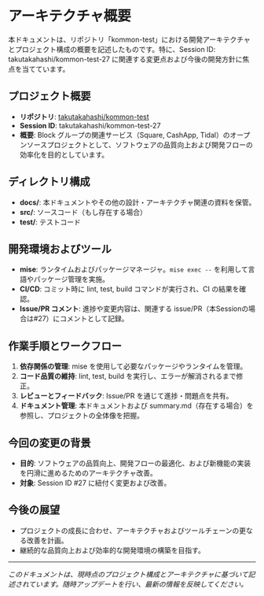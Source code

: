 # アーキテクチャ概要

本ドキュメントは、リポジトリ「kommon-test」における開発アーキテクチャとプロジェクト構成の概要を記述したものです。特に、Session ID: takutakahashi/kommon-test-27 に関連する変更点および今後の開発方針に焦点を当てています。

## プロジェクト概要
- **リポジトリ**: [takutakahashi/kommon-test](https://github.com/takutakahashi/kommon-test)
- **Session ID**: takutakahashi/kommon-test-27
- **概要**: Block グループの関連サービス（Square, CashApp, Tidal）のオープンソースプロジェクトとして、ソフトウェアの品質向上および開発フローの効率化を目的としています。

## ディレクトリ構成
- **docs/**: 本ドキュメントやその他の設計・アーキテクチャ関連の資料を保管。
- **src/**: ソースコード（もし存在する場合）
- **test/**: テストコード

## 開発環境およびツール
- **mise**: ランタイムおよびパッケージマネージャ。`mise exec --` を利用して言語やパッケージ管理を実施。
- **CI/CD**: コミット時に lint, test, build コマンドが実行され、CI の結果を確認。
- **Issue/PR コメント**: 進捗や変更内容は、関連する issue/PR（本Sessionの場合は#27）にコメントとして記録。

## 作業手順とワークフロー
1. **依存関係の管理**: mise を使用して必要なパッケージやランタイムを管理。
2. **コード品質の維持**: lint, test, build を実行し、エラーが解消されるまで修正。
3. **レビューとフィードバック**: Issue/PR を通じて進捗・問題点を共有。
4. **ドキュメント管理**: 本ドキュメントおよび summary.md（存在する場合）を参照し、プロジェクトの全体像を把握。

## 今回の変更の背景
- **目的**: ソフトウェアの品質向上、開発フローの最適化、および新機能の実装を円滑に進めるためのアーキテクチャ改善。
- **対象**: Session ID #27 に紐付く変更および改善。

## 今後の展望
- プロジェクトの成長に合わせ、アーキテクチャおよびツールチェーンの更なる改善を計画。
- 継続的な品質向上および効率的な開発環境の構築を目指す。

---

*このドキュメントは、現時点のプロジェクト構成とアーキテクチャに基づいて記述されています。随時アップデートを行い、最新の情報を反映してください。*